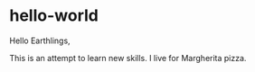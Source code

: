 # hello-world

Hello Earthlings,

This is an attempt to learn new skills.
I live for Margherita pizza.

